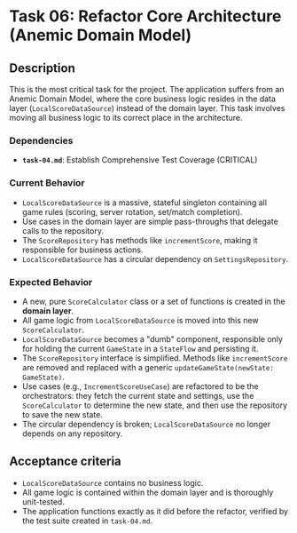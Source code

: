 # Task 06: Refactor Core Architecture (Anemic Domain Model)

## Description

This is the most critical task for the project. The application suffers from an Anemic Domain Model, where the core business logic resides in the data layer (`LocalScoreDataSource`) instead of the domain layer. This task involves moving all business logic to its correct place in the architecture.

### Dependencies

- **`task-04.md`**: Establish Comprehensive Test Coverage (CRITICAL)

### Current Behavior

-   `LocalScoreDataSource` is a massive, stateful singleton containing all game rules (scoring, server rotation, set/match completion).
-   Use cases in the domain layer are simple pass-throughs that delegate calls to the repository.
-   The `ScoreRepository` has methods like `incrementScore`, making it responsible for business actions.
-   `LocalScoreDataSource` has a circular dependency on `SettingsRepository`.

### Expected Behavior

-   A new, pure `ScoreCalculator` class or a set of functions is created in the **domain layer**.
-   All game logic from `LocalScoreDataSource` is moved into this new `ScoreCalculator`.
-   `LocalScoreDataSource` becomes a "dumb" component, responsible only for holding the current `GameState` in a `StateFlow` and persisting it.
-   The `ScoreRepository` interface is simplified. Methods like `incrementScore` are removed and replaced with a generic `updateGameState(newState: GameState)`.
-   Use cases (e.g., `IncrementScoreUseCase`) are refactored to be the orchestrators: they fetch the current state and settings, use the `ScoreCalculator` to determine the new state, and then use the repository to save the new state.
-   The circular dependency is broken; `LocalScoreDataSource` no longer depends on any repository.

## Acceptance criteria

- `LocalScoreDataSource` contains no business logic.
- All game logic is contained within the domain layer and is thoroughly unit-tested.
- The application functions exactly as it did before the refactor, verified by the test suite created in `task-04.md`.
